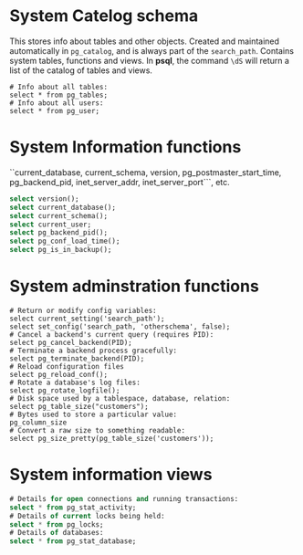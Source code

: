 # System Catelog schema

This stores info about tables and other objects. Created and maintained
automatically in ``pg_catalog``, and is always part of the
``search_path``. Contains system tables, functions and views. In
**psql**, the command ``\dS`` will return a list of the catalog of
tables and views.

```sq;
# Info about all tables:
select * from pg_tables;
# Info about all users:
select * from pg_user;
```

# System Information functions

``current_database, current_schema, version, pg_postmaster_start_time,
pg_backend_pid, inet_server_addr, inet_server_port```, etc.

```sql
select version();
select current_database();
select current_schema();
select current_user;
select pg_backend_pid();
select pg_conf_load_time();
select pg_is_in_backup();
```

# System adminstration functions

```
# Return or modify config variables:
select current_setting('search_path');
select set_config('search_path, 'otherschema', false);
# Cancel a backend's current query (requires PID):
select pg_cancel_backend(PID);
# Terminate a backend process gracefully:
select pg_terminate_backend(PID);
# Reload configuration files
select pg_reload_conf();
# Rotate a database's log files:
select pg_rotate_logfile();
# Disk space used by a tablespace, database, relation:
select pg_table_size("customers");
# Bytes used to store a particular value:
pg_column_size
# Convert a raw size to something readable:
select pg_size_pretty(pg_table_size('customers'));
```

# System information views

```sql
# Details for open connections and running transactions:
select * from pg_stat_activity;
# Details of current locks being held:
select * from pg_locks;
# Details of databases:
select * from pg_stat_database;
```
